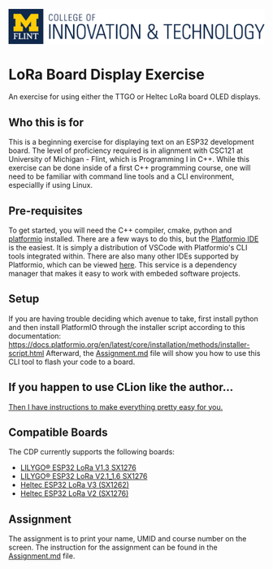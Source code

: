 ![CIT banner](CIT.Stamp.png)
# LoRa Board Display Exercise
An exercise for using either the TTGO or Heltec LoRa board OLED displays.

## Who this is for
This is a beginning exercise for displaying text on an ESP32 development board. The level of proficiency required is in alignment with CSC121 at University of Michigan - Flint, which is Programming I in C++. While this exercise can be done inside of a first C++ programming course, one will need to be familiar with command line tools and a CLI environment, especiallly if using Linux.

## Pre-requisites
To get started, you will need the C++ compiler, cmake, python and [platformio](https://platformio.org) installed. There are a few ways to do this, but the [Platformio IDE](https://platformio.org/platformio-ide) is the easiest. It is simply a distribution of VSCode with Platformio's CLI tools integrated within. There are also many other IDEs supported by Platformio, which can be viewed [here](https://platformio.org/install/integration). This service is a dependency manager that makes it easy to work with embeded software projects.
## Setup
If you are having trouble deciding which avenue to take, first install python and then install PlatformIO through the installer script according to this documentation: https://docs.platformio.org/en/latest/core/installation/methods/installer-script.html
Afterward, the [Assignment.md](Assignment.md) file will show you how to use this CLI tool to flash your code to a board.

## If you happen to use CLion like the author...
[Then I have instructions to make everything pretty easy for you.](CLionSetup.md)

## Compatible Boards
The CDP currently supports the following boards:
* [LILYGO® ESP32 LoRa V1.3 SX1276](http://www.lilygo.cn/prod_view.aspx?TypeId=50003&Id=1253)
* [LILYGO® ESP32 LoRa V2.1_1.6 SX1276](https://github.com/LilyGO/TTGO-LoRa32-V2.1)
* [Heltec ESP32 LoRa V3 (SX1262)](https://www.amazon.com/MakerFocus-Development-Bluetooth-0-96inch-Display/dp/B076MSLFC9)
* [Heltec ESP32 LoRa V2 (SX1276)](https://heltec.org/project/wifi-lora-32)

## Assignment
The assignment is to print your name, UMID and course number on the screen. The instruction for the assignment can be found in the [Assignment.md](Assignment.md) file.
